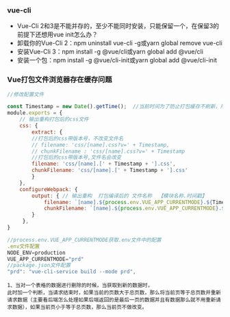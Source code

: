 
### vue-cli 

- Vue-Cli 2和3是不能并存的，至少不能同时安装，只能保留一个，在保留3的前提下还想用vue init怎么办？
- 卸载你的Vue-Cli 2：npm uninstall vue-cli -g或yarn global remove vue-cli
- 安装Vue-Cli 3：npm install -g @vue/cli或yarn global add @vue/cli
- 安装一个包：npm install -g @vue/cli-init或yarn global add @vue/cli-init


### Vue打包文件浏览器存在缓存问题
``` js
//修改配置文件

const Timestamp = new Date().getTime();  //当前时间为了防止打包缓存不刷新，所以给每个js文件都加一个时间戳
module.exports = {
    // 输出重构打包后的css文件
    css: {
        extract: {
        //打包后的css带版本号，不改变文件名
        // filename: 'css/[name].css?v=' + Timestamp,
        // chunkFilename : 'css/[name].css?v=' + Timestamp
        //打包后的css带版本号,文件名会改变
        filename: 'css/[name].[' + Timestamp + '].css',
        chunkFilename: 'css/[name].[' + Timestamp + '].css'
        }
    },    
    configureWebpack: {
        output: { // 输出重构  打包编译后的 文件名称  【模块名称.时间戳】
            filename: `[name].${process.env.VUE_APP_CURRENTMODE}.${Timestamp}.js`,
            chunkFilename: `[name].${process.env.VUE_APP_CURRENTMODE}.${Timestamp}.js`
        }
     },
}

//process.env.VUE_APP_CURRENTMODE获取.env文件中的配置
.env文件配置
NODE_ENV=production
VUE_APP_CURRENTMODE="prd"
//package.json文件配置
"prd": "vue-cli-service build --mode prd",
```

```
1、当对一个表格的数据进行删除的时候，当获取到新的数据时，
此时加一个判断，当请求结束时，如果当前的页数大于总页数，那么将当前页等于总页数并重新请求数据（主要看后端怎么处理如果后端返回的是最后一页的数据并且有数据那么就不用重新请求数据），如果当前页小于等于总页数，那么当前页不做改变。
